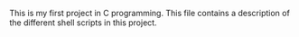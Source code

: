 This is my first project in C programming.
This file contains a description of the different shell scripts in this project.
